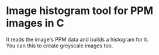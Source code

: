 # Image histogram tool for PPM images in C

It reads the image's PPM data and builds a histogram for it.
<br>
You can this to create greyscale images too.